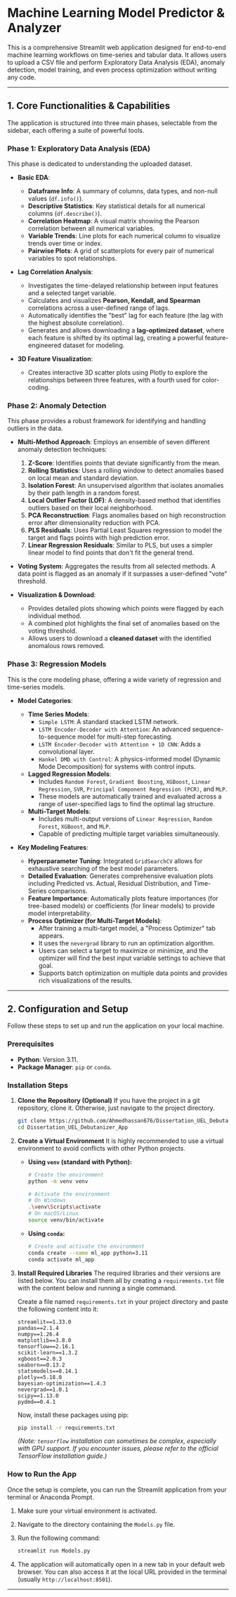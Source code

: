 # Machine Learning Model Predictor & Analyzer

This is a comprehensive Streamlit web application designed for end-to-end machine learning workflows on time-series and tabular data. It allows users to upload a CSV file and perform Exploratory Data Analysis (EDA), anomaly detection, model training, and even process optimization without writing any code.



---

## 1. Core Functionalities & Capabilities

The application is structured into three main phases, selectable from the sidebar, each offering a suite of powerful tools.

### Phase 1: Exploratory Data Analysis (EDA)

This phase is dedicated to understanding the uploaded dataset.

-   **Basic EDA**:
    -   **Dataframe Info**: A summary of columns, data types, and non-null values (`df.info()`).
    -   **Descriptive Statistics**: Key statistical details for all numerical columns (`df.describe()`).
    -   **Correlation Heatmap**: A visual matrix showing the Pearson correlation between all numerical variables.
    -   **Variable Trends**: Line plots for each numerical column to visualize trends over time or index.
    -   **Pairwise Plots**: A grid of scatterplots for every pair of numerical variables to spot relationships.

-   **Lag Correlation Analysis**:
    -   Investigates the time-delayed relationship between input features and a selected target variable.
    -   Calculates and visualizes **Pearson, Kendall, and Spearman** correlations across a user-defined range of lags.
    -   Automatically identifies the "best" lag for each feature (the lag with the highest absolute correlation).
    -   Generates and allows downloading a **lag-optimized dataset**, where each feature is shifted by its optimal lag, creating a powerful feature-engineered dataset for modeling.

-   **3D Feature Visualization**:
    -   Creates interactive 3D scatter plots using Plotly to explore the relationships between three features, with a fourth used for color-coding.

### Phase 2: Anomaly Detection

This phase provides a robust framework for identifying and handling outliers in the data.

-   **Multi-Method Approach**: Employs an ensemble of seven different anomaly detection techniques:
    1.  **Z-Score**: Identifies points that deviate significantly from the mean.
    2.  **Rolling Statistics**: Uses a rolling window to detect anomalies based on local mean and standard deviation.
    3.  **Isolation Forest**: An unsupervised algorithm that isolates anomalies by their path length in a random forest.
    4.  **Local Outlier Factor (LOF)**: A density-based method that identifies outliers based on their local neighborhood.
    5.  **PCA Reconstruction**: Flags anomalies based on high reconstruction error after dimensionality reduction with PCA.
    6.  **PLS Residuals**: Uses Partial Least Squares regression to model the target and flags points with high prediction error.
    7.  **Linear Regression Residuals**: Similar to PLS, but uses a simpler linear model to find points that don't fit the general trend.

-   **Voting System**: Aggregates the results from all selected methods. A data point is flagged as an anomaly if it surpasses a user-defined "vote" threshold.

-   **Visualization & Download**:
    -   Provides detailed plots showing which points were flagged by each individual method.
    -   A combined plot highlights the final set of anomalies based on the voting threshold.
    -   Allows users to download a **cleaned dataset** with the identified anomalous rows removed.

### Phase 3: Regression Models

This is the core modeling phase, offering a wide variety of regression and time-series models.

-   **Model Categories**:
    -   **Time Series Models**:
        -   `Simple LSTM`: A standard stacked LSTM network.
        -   `LSTM Encoder-Decoder with Attention`: An advanced sequence-to-sequence model for multi-step forecasting.
        -   `LSTM Encoder-Decoder with Attention + 1D CNN`: Adds a convolutional layer.
        -   `Hankel DMD with Control`: A physics-informed model (Dynamic Mode Decomposition) for systems with control inputs.
    -   **Lagged Regression Models**:
        -   Includes `Random Forest`, `Gradient Boosting`, `XGBoost`, `Linear Regression`, `SVR`, `Principal Component Regression (PCR)`, and `MLP`.
        -   These models are automatically trained and evaluated across a range of user-specified lags to find the optimal lag structure.
    -   **Multi-Target Models**:
        -   Includes multi-output versions of `Linear Regression`, `Random Forest`, `XGBoost`, and `MLP`.
        -   Capable of predicting multiple target variables simultaneously.

-   **Key Modeling Features**:
    -   **Hyperparameter Tuning**: Integrated `GridSearchCV` allows for exhaustive searching of the best model parameters.
    -   **Detailed Evaluation**: Generates comprehensive evaluation plots including Predicted vs. Actual, Residual Distribution, and Time-Series comparisons.
    -   **Feature Importance**: Automatically plots feature importances (for tree-based models) or coefficients (for linear models) to provide model interpretability.
    -   **Process Optimizer (for Multi-Target Models)**:
        -   After training a multi-target model, a "Process Optimizer" tab appears.
        -   It uses the `nevergrad` library to run an optimization algorithm.
        -   Users can select a target to maximize or minimize, and the optimizer will find the best input variable settings to achieve that goal.
        -   Supports batch optimization on multiple data points and provides rich visualizations of the results.

---

## 2. Configuration and Setup

Follow these steps to set up and run the application on your local machine.

### Prerequisites

-   **Python**: Version 3.11.
-   **Package Manager**: `pip` or `conda`.

### Installation Steps

1.  **Clone the Repository (Optional)**
    If you have the project in a git repository, clone it. Otherwise, just navigate to the project directory.
    ```bash
    git clone https://github.com/Ahmedhassan676/Dissertation_UEL_Debutanizer_App
    cd Dissertation_UEL_Debutanizer_App
    ```

2.  **Create a Virtual Environment**
    It is highly recommended to use a virtual environment to avoid conflicts with other Python projects.

    *   **Using `venv` (standard with Python):**
        ```bash
        # Create the environment
        python -m venv venv

        # Activate the environment
        # On Windows
        .\venv\Scripts\activate
        # On macOS/Linux
        source venv/bin/activate
        ```

    *   **Using `conda`:**
        ```bash
        # Create and activate the environment
        conda create --name ml_app python=3.11
        conda activate ml_app
        ```

3.  **Install Required Libraries**
    The required libraries and their versions are listed below. You can install them all by creating a `requirements.txt` file with the content below and running a single command.

    Create a file named `requirements.txt` in your project directory and paste the following content into it:

    ```
    streamlit==1.33.0
    pandas==2.1.4
    numpy==1.26.4
    matplotlib==3.8.0
    tensorflow==2.16.1
    scikit-learn==1.3.2
    xgboost==2.0.3
    seaborn==0.13.2
    statsmodels==0.14.1
    plotly==5.18.0
    bayesian-optimization==1.4.3
    nevergrad==1.0.1
    scipy==1.13.0
    pydmd==0.4.1
    ```

    Now, install these packages using pip:
    ```bash
    pip install -r requirements.txt
    ```

    *(Note: `tensorflow` installation can sometimes be complex, especially with GPU support. If you encounter issues, please refer to the official TensorFlow installation guide.)*

### How to Run the App

Once the setup is complete, you can run the Streamlit application from your terminal or Anaconda Prompt.

1.  Make sure your virtual environment is activated.
2.  Navigate to the directory containing the `Models.py` file.
3.  Run the following command:

    ```bash
    streamlit run Models.py
    ```

4.  The application will automatically open in a new tab in your default web browser. You can also access it at the local URL provided in the terminal (usually `http://localhost:8501`).


---


